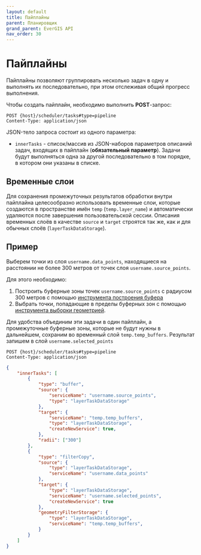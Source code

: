 ```yaml
---
layout: default
title: Пайплайны
parent: Планировщик
grand_parent: EverGIS API
nav_order: 30
---
```


# Пайплайны
Пайплайны позволяют группировать несколько задач в одну и выполнять их последовательно, при этом отслеживая общий прогресс выполнения.

Чтобы создать пайплайн, необходимо выполнить **POST**-запрос:
```
POST {host}/scheduler/tasks#type=pipeline
Content-Type: application/json
```

JSON-тело запроса состоит из одного параметра:

- `innerTasks` - список/массив из JSON-наборов параметров описаний задач, входящих в пайплайн (**обязательный параметр**). Задачи будут выполняться одна за другой последовательно в том порядке, в котором они указаны в списке.

## Временные слои
Для сохранения промежуточных результатов обработки внутри пайплайна целесообразно использовать временные слои, которые создаются в пространстве имён `temp` (`temp.layer_name`) и автоматически удаляются после завершения пользовательской сессии. Описания временных слоёв в качестве `source` и `target` строятся так же, как и для обычных слоёв (`layerTaskDataStorage`). 

## Пример
Выберем точки из слоя `username.data_points`, находящиеся на расстоянии не более 300 метров от точек слоя `username.source_points`.

Для этого необходимо:
1. Построить буферные зоны точек `username.source_points` с радиусом 300 метров с помощью [инструмента построения буфера](/api/scheduler/spatial_tools#построение-буферных-зон-typebuffer)
2. Выбрать точки, попадающие в пределы буферных зон с помощью [инструмента выборки геометрией](/api/scheduler/spatial_tools#выборка-геометрией-typefiltercopy).

Для удобства объединим эти задачи в один пайплайн, а промежуточные буферные зоны, которые не будут нужны в дальнейшем, сохраним во временный слой `temp.temp_buffers`. Результат запишем в слой `username.selected_points`
```
POST {host}/scheduler/tasks#type=pipeline
Content-Type: application/json
```
```json
{
    "innerTasks": [
        {
            "type": "buffer",
            "source": {
                "serviceName": "username.source_points",
                "type": "layerTaskDataStorage"
            },
            "target": {
                "serviceName": "temp.temp_buffers",
                "type": "layerTaskDataStorage",
                "createNewService": true,
            },
            "radii": ["300"]
        },
        {
            "type": "filterCopy",
            "source": {
                "type": "layerTaskDataStorage",
                "serviceName": "username.data_points"
            },
            "target": {
                "type": "layerTaskDataStorage",
                "serviceName": "username.selected_points",
                "createNewService": true
            },
            "geometryFilterStorage": {
                "type": "layerTaskDataStorage",
                "serviceName": "temp.temp_buffers",
            }
        }
    ]
}
```